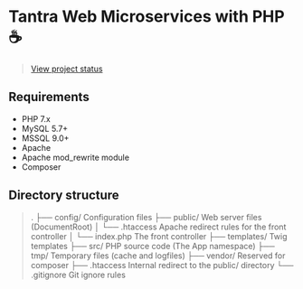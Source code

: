 # Tantra Web Microservices with PHP :coffee:

> [View project status](https://github.com/orgs/khanakat/projects/1)

## Requirements
- PHP 7.x
- MySQL 5.7+
- MSSQL 9.0+
- Apache 
- Apache mod_rewrite module
- Composer

## Directory structure
> .
> ├── config/             Configuration files
> ├── public/             Web server files (DocumentRoot)
> │   └── .htaccess       Apache redirect rules for the front controller
> │   └── index.php       The front controller
> ├── templates/          Twig templates
> ├── src/                PHP source code (The App namespace)
> ├── tmp/                Temporary files (cache and logfiles)
> ├── vendor/             Reserved for composer
> ├── .htaccess           Internal redirect to the public/ directory
> └── .gitignore          Git ignore rules

